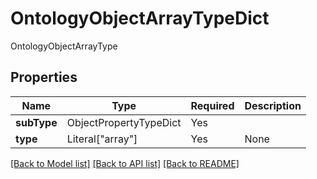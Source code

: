 # OntologyObjectArrayTypeDict

OntologyObjectArrayType

## Properties
| Name | Type | Required | Description |
| ------------ | ------------- | ------------- | ------------- |
**subType** | ObjectPropertyTypeDict | Yes |  |
**type** | Literal["array"] | Yes | None |


[[Back to Model list]](../../README.md#models-v2-link) [[Back to API list]](../../README.md#documentation-for-api-endpoints) [[Back to README]](../../README.md)
